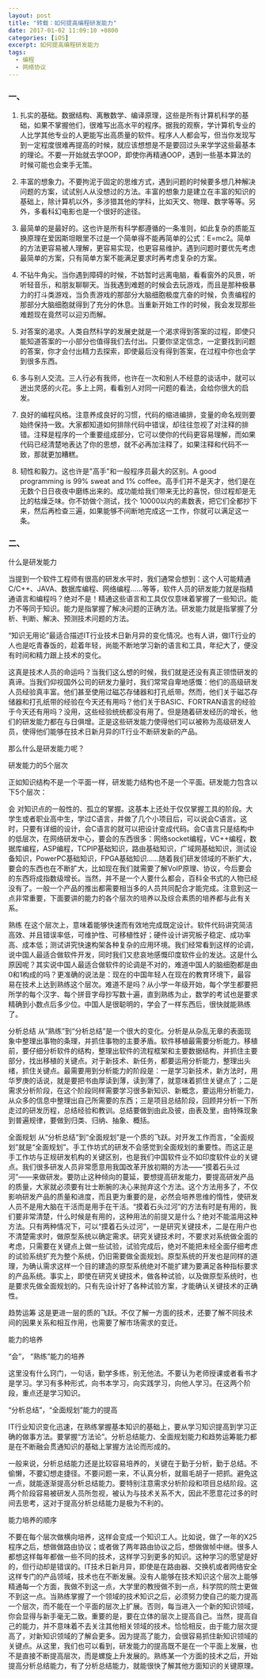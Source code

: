 ```yaml
---
layout: post
title: "转载：如何提高编程研发能力"
date: 2017-01-02 11:09:10 +0800
categories: [iOS]
excerpt: 如何提高编程研发能力
tags:
  - 编程
  - 网络协议
---
```



### 一、
1. 扎实的基础。数据结构、离散数学、编译原理，这些是所有计算机科学的基础，如果不掌握他们，很难写出高水平的程序。据我的观察，学计算机专业的人比学其他专业的人更能写出高质量的软件。程序人人都会写，但当你发现写到一定程度很难再提高的时候，就应该想想是不是要回过头来学学这些最基本的理论。不要一开始就去学OOP，即使你再精通OOP，遇到一些基本算法的时候可能也会束手无策。 



2. 丰富的想象力。不要拘泥于固定的思维方式，遇到问题的时候要多想几种解决问题的方案，试试别人从没想过的方法。丰富的想象力是建立在丰富的知识的基础上，除计算机以外，多涉猎其他的学科，比如天文、物理、数学等等。另外，多看科幻电影也是一个很好的途径。 



3. 最简单的是最好的。这也许是所有科学都遵循的一条准则，如此复杂的质能互换原理在爱因斯坦眼里不过是一个简单得不能再简单的公式：E=mc2。简单的方法更容易被人理解，更容易实现，也更容易维护。遇到问题时要优先考虑最简单的方案，只有简单方案不能满足要求时再考虑复杂的方案。 



4. 不钻牛角尖。当你遇到障碍的时候，不妨暂时远离电脑，看看窗外的风景，听听轻音乐，和朋友聊聊天。当我遇到难题的时候会去玩游戏，而且是那种极暴力的打斗类游戏，当负责游戏的那部分大脑细胞极度亢奋的时候，负责编程的那部分大脑细胞就得到了充分的休息。当重新开始工作的时候，我会发现那些难题现在竟然可以迎刃而解。 



5. 对答案的渴求。人类自然科学的发展史就是一个渴求得到答案的过程，即使只能知道答案的一小部分也值得我们去付出。只要你坚定信念，一定要找到问题的答案，你才会付出精力去探索，即使最后没有得到答案，在过程中你也会学到很多东西。 



6. 多与别人交流。三人行必有我师，也许在一次和别人不经意的谈话中，就可以迸出灵感的火花。多上上网，看看别人对同一问题的看法，会给你很大的启发。 



7. 良好的编程风格。注意养成良好的习惯，代码的缩进编排，变量的命名规则要始终保持一致。大家都知道如何排除代码中错误，却往往忽视了对注释的排错。注释是程序的一个重要组成部分，它可以使你的代码更容易理解，而如果代码已经清楚地表达了你的思想，就不必再加注释了，如果注释和代码不一致，那就更加糟糕。 



8. 韧性和毅力。这也许是"高手"和一般程序员最大的区别。A good programming is 99% sweat and 1% coffee。高手们并不是天才，他们是在无数个日日夜夜中磨练出来的。成功能给我们带来无比的喜悦，但过程却是无比的枯燥乏味。你不妨做个测试，找个 10000以内的素数表，把它们全都抄下来，然后再检查三遍，如果能够不间断地完成这一工作，你就可以满足这一条。 


### 二、

什么是研发能力 



当提到一个软件工程师有很高的研发水平时，我们通常会想到：这个人可能精通C/C++、JAVA、数据库编程、网络编程……等等，软件人员的研发能力就是指精通语言和编程吗？绝对不是！精通这些语言和工具仅仅意味着掌握了一些知识。能力不等同于知识。能力是指掌握了解决问题的正确方法。研发能力就是指掌握了分析、判断、解决、预测技术问题的方法。 



“知识无用论”最适合描述IT行业技术日新月异的变化情况。也有人讲，做IT行业的人也是吃青春饭的，趁着年轻，尚能不断地学习新的语言和工具，年纪大了，便没有时间和精力跟上技术的变化。 



这真是技术人员的命运吗？当我们这么想的时候，我们就是还没有真正领悟研发的真谛。当我们仰视国外公司的研发力量时，我们常常自卑地感慨：他们的高级研发人员经验真丰富。他们甚至使用过磁芯存储器和打孔纸带。然而，他们关于磁芯存储器和打孔纸带的经验在今天还有用吗？他们关于BASIC、FORTRAN语言的经验于今天还有用吗？没用，这些经验统统都没有用了。但是随着研发经历的增长，他们的研发能力都在与日俱增。正是这些研发能力使得他们可以被称为高级研发人员，使得他们能够在技术日新月异的IT行业不断研发新的产品。 



那么什么是研发能力呢？ 



研发能力的5个层次 



正如知识结构不是一个平面一样，研发能力结构也不是一个平面。研发能力包含以下5个层次： 



会    对知识点的一般性的、孤立的掌握。这基本上还处于仅仅掌握工具的阶段。大学生或者职业高中生，学过C语言，并做了几个小项目后，可以说会C语言。这时，只要有详细的设计，会C语言的就可以把设计变成代码。会C语言只是结构中的低层次，在网络研发中心，要会的东西很多：网络socket编程，VC++编程，数据库编程，ASP编程，TCPIP基础知识，路由基础知识，广域网基础知识，测试设备知识，PowerPC基础知识，FPGA基础知识……随着我们研发领域的不断扩大，要会的东西也在不断扩大，比如现在我们就需要了解VoIP原理、协议，今后要会的东西将成指数级增长。当然，并不是一个人要什么都会，百科全书式的人物已经没有了。一般一个产品的推出都需要相当多的人员共同配合才能完成。注意到这一点非常重要，下面要讲的能力的各个层次的培养以及综合素质的培养都与此有关系。 



熟练    在这个层次上，意味着能够快速而有效地完成既定设计。软件代码讲究简洁高效、并且错误率低，可维护性、可移植性好；硬件设计讲究板子稳定、成功率高、成本低；测试讲究快速构架各种复杂的应用环境。我们经常看到这样的论调，说中国人最适合做软件开发，同时我们又悲哀地感慨印度软件业的发达。这是什么原因呢？其实说中国人最适合做软件的论调是不对的，难道中国人的脑细胞都是由0和1构成的吗？更准确的说法是：现在的中国年轻人在现在的教育环境下，最容易在技术上达到熟练这个层次。难道不是吗？从小学一年级开始，每个学生都要把所学的每个汉字、每个拼音字母抄写数十遍，直到熟练为止，数学的考试也是要求精确到小数点后多少位。中国人是很聪明的，学会了一样东西后，很快就能熟练了。 



分析总结    从“熟练”到“分析总结”是一个很大的变化。分析是从杂乱无章的表面现象中整理出事物的条理，并抓住事物的主要矛盾。软件移植最需要分析能力。移植前，要仔细分析软件的结构，整理出软件的流程框架和主要数据结构，并抓住主要部分，找出移植的关键点。对于新技术、新任务，都要运用分析能力，整理出头绪，抓住关键点。最需要用到分析能力的阶段是：一是学习新技术，新方法时，用华罗庚的话说，就是要把书由厚读到薄，读到薄了，就意味着抓住关键点了；二是需求分析阶段，在这个阶段同样需要学习很多新知识、新概念，要运用分析能力，从众多的信息中整理出自己所需要的东西；三是项目总结阶段，回顾并分析一下所走过的研发历程，总结经验和教训。总结要做到由此及彼，由表及里，由特殊现象到普遍规律，要做到归类、归纳、抽象、概括。 



全面规划    从“分析总结”到“全面规划”是一个质的飞跃。对开发工作而言，“全面规划”就是“全面规划”。手工作坊式的研发不会感觉到全面规划的重要性。而这正是手工作坊与正规研发机构的关键区别，也是我们中国软件业不如印度软件业的关键点。我们很多研发人员非常愿意用我国改革开放初期的方法――“摸着石头过河”――来做研发。要防止这种倾向的蔓延，要想提高研发能力，要提高研发产品的质量，大家就必须要有壮士断腕的决心来抛弃这个方法。这个方法用多了，不仅影响研发产品的质量和进度，而且更为重要的是，必然会培养思维的惰性，使研发人员不是用大脑在干活而是用手在干活。“摸着石头过河”的方法有时是有用的，我们要非常清楚，什么时候是有用的，这种用法的前提又是什么？绝对不能滥用这种方法。只有两种情况下，可以“摸着石头过河”，一是研究关键技术，二是在用户也不清楚需求时，做原型系统以确定需求。研究关键技术时，不要求对系统做全面的考虑，只需要在关键点上做一些试验，试验完成后，绝对不能把未经全面仔细考虑的试验系统扩充为整个系统，仍旧需要做全面规划。原型系统的开发也是同样的道理，为确认需求这样一个目的建造的原型系统绝对不能扩建为要满足各种指标要求的产品系统。事实上，即使在研究关键技术，做各种试验，以及做原型系统时，也是要求先做全面规划的。只有先设计好了各种试验方案，才能确认关键技术的正确性。 



趋势运筹    这是更进一层的质的飞跃。不仅了解一方面的技术，还要了解不同技术间的因果关系和相互作用，也需要了解市场需求的变迁。 





能力的培养 



“会”， “熟练”能力的培养 



这里没有什么窍门，一句话，勤学多练，别无他法。不要认为老师授课或者看书才是学习。学习有多种形式，向书本学习，向实践学习，向他人学习。在这两个阶段，重点还是学习知识。 



“分析总结”，“全面规划”能力的提高 



IT行业知识变化迅速，在熟练掌握基本知识的基础上，要从学习知识提高到学习正确的做事方法。要掌握“方法论”。分析总结能力、全面规划能力和趋势运筹能力都是在不断融会贯通知识的基础上掌握方法论而形成的。 





一般来说，分析总结能力还是比较容易培养的，关键在于勤于分析，勤于总结。不偷懒，不要幻想走捷径。不要问题一来，不认真分析，就眉毛胡子一把抓。避免这一点，就能逐渐提高分析总结能力。要特别注意需求分析阶段和项目总结阶段。这两个阶段容易被研发人员所忽视，被认为与技术关系不大，因此不愿意花过多的时间去思考，这对于提高分析总结能力是极为不利的。 



能力培养的顺序 



不要在每个层次做横向培养，这样会变成一个知识工人。比如说，做了一年的X25程序之后，想做做路由协议；或者做了两年路由协议之后，想做做帧中继。很多人都想这样每年都做一些不同的技术，这样学习到更多的知识。这种学习的愿望是好的，但行动却是错误的。IT技术日新月异，即使是在路由器、交换机或者网络安全这样专门的产品领域，技术也在不断发展。没有人能够在技术知识这个层次上能够精通每一个方面，我做不到这一点，大学里的教授做不到一点，科学院的院士更做不到这一点。当熟练掌握了一个领域的技术知识之后，必须努力使自己的能力提高一个层次，而不能在一个平面的层次上扩展。否则，每当进入一个新的知识领域，你会显得与新手毫无二致。重要的是，要在立体的层次上提高自己。当然，提高自己的能力，并不意味着不去关注其他相关领域的技术。恰恰相反，由于能力层次提高了，对新知识领域的了解会更多。因为提高了能力，会很容易抓住新知识领域的关键点。从这里，我们也可以看到，研发能力的提高既不是在一个平面上发展，也不是直接不断提高层次，而是螺旋上升发展的。熟练某一个方面的技术之后，开始提高分析总结能力，有了分析总结能力，就能很快了解其他方面知识的关键原理。 